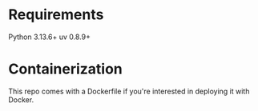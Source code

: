 # Requirements
Python 3.13.6+
uv 0.8.9+

# Containerization
This repo comes with a Dockerfile if you're interested in deploying it with Docker.